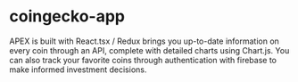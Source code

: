 # coingecko-app
APEX is built with React.tsx / Redux  brings you up-to-date information on every coin through an API, complete with detailed charts using Chart.js. You can also track your favorite coins through authentication with   firebase to make informed investment decisions.
